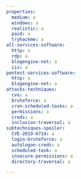 ```yaml
---
properties:
  medium: a
  windows: a
  realistic: a
  paid: a
  tryhackme: a
all-services-software:
  http: a
  rdp: a
  blogengine-net: a
  iis: a
pentest-services-software:
  http: a
  blogengine-net: a
attacks-techniques:
  cve: a
  bruteforce: a
  cron-scheduled-tasks: a
  permissions: a
  creds: a
  inclusion-traversal: a
subtechniques-spoiler:
  CVE-2019-6714: a
  login-bruteforce: a
  autologon-creds: a
  scheduled-task: a
  insecure-permissions: a
  directory-traversal: a

---
```

